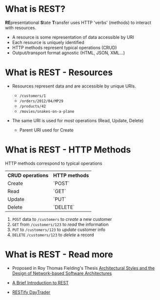 # What is REST?

**RE**presentational **S**tate **T**ransfer uses HTTP 'verbs' (methods) to interact with resources.

* A resource is some representation of data accessible by URI
* Each resource is uniquely identified
* HTTP methods represent typical operations (CRUD)
* Output/transport format agnostic (HTML, JSON, XML…)

# What is REST - Resources

* Resources represent data and are accessible by unique URIs.

    + `/customers/1`
    + `/orders/2012/04/MP29`
    + `/products/42`
    + `/movies/snakes-on-a-plane`

* The same URI is used for most operations (Read, Update, Delete)
    * Parent URI used for Create

# What is REST - HTTP Methods

HTTP methods correspond to typical operations

<table style="width: 80%">
    <tr><th>CRUD operations</th><th>HTTP methods</th></tr>
    <tr><td>Create</td><td>`POST`</td></tr>
    <tr><td>Read</td><td>`GET`</td></tr>
    <tr><td>Update</td><td>`PUT`</td></tr>
    <tr><td>Delete</td><td>`DELETE`</td></tr>
</table>

1. `POST` data to `/customers` to *create* a new customer
2. `GET` from `/customers/123` to *read* the information
3. `PUT` to `/customers/123` to *update* customer info
4. `DELETE` `/customers/123` to *delete* a record

# What is REST - Read more 
* Proposed in Roy Thomas Fielding's Thesis [Architectural Styles and
the Design of Network-based Software Architectures](http://www.ics.uci.edu/~fielding/pubs/dissertation/top.htm)

* [A Brief Introduction to REST](http://www.infoq.com/articles/rest-introduction)

* [RESTify DayTrader](http://bitworking.org/news/201/RESTify-DayTrader)
